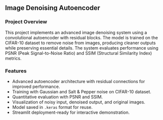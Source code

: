 ## Image Denoising Autoencoder

### Project Overview
This project implements an advanced image denoising system using a convolutional autoencoder with residual blocks. The model is trained on the CIFAR-10 dataset to remove noise from images, producing cleaner outputs while preserving essential details. The system evaluates performance using PSNR (Peak Signal-to-Noise Ratio) and SSIM (Structural Similarity Index) metrics.

### Features
- Advanced autoencoder architecture with residual connections for improved performance.
- Training with Gaussian and Salt & Pepper noise on CIFAR-10 dataset.
- Quantitative evaluation with PSNR and SSIM.
- Visualization of noisy input, denoised output, and original images.
- Model saved in `.keras` format for reuse.
- Streamlit deployment-ready for interactive demonstration.


